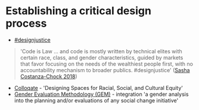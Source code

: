 # Establishing a critical design process

- [#designjustice](https://twitter.com/hashtag/designjustice?src=hash)

> 'Code is Law ... and code is mostly written by technical elites with certain race, class, and gender characteristics, guided by markets that favor focusing on the needs of the wealthiest people first, with no accountability mechanism to broader publics.
#designjustice'
([Sasha Costanza-Chock 2018](https://twitter.com/schock/status/956589635102064640))

- [Colloqate](https://colloqate.org/) - 'Designing Spaces for Racial, Social, and Cultural Equity'
- [Gender Evaluation Methodology (GEM)](http://www.genderevaluation.net/) - integration 'a gender analysis into the planning and/or evaluations of any social change initiative'
